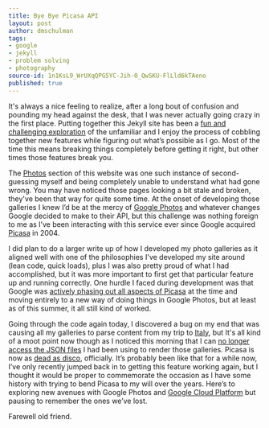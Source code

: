 ```yaml
---
title: Bye Bye Picasa API
layout: post
author: dmschulman
tags:
- google
- jekyll
- problem solving
- photography
source-id: 1n1KsL9_WrUXqQPG5YC-Jih-0_QwSKU-FlLld6kTAeno
published: true
---
```

It's always a nice feeling to realize, after a long bout of confusion and pounding my head against the desk, that I was never actually going crazy in the first place. Putting together this Jekyll site has been a [fun and challenging exploration](https://dmschulman.com/blog/2018/5-jekyll-lessons-i-ve-learned-so-far.html) of the unfamiliar and I enjoy the process of cobbling together new features while figuring out what’s possible as I go. Most of the time this means breaking things completely before getting it right, but other times those features break you.

The [Photos](https://dmschulman.com/photos/index.html) section of this website was one such instance of second-guessing myself and being completely unable to understand what had gone wrong. You may have noticed those pages looking a bit stale and broken, they've been that way for quite some time. At the onset of developing those galleries I knew I’d be at the mercy of [Google Photos](https://www.google.com/photos/about/) and whatever changes Google decided to make to their API, but this challenge was nothing foreign to me as I’ve been interacting with this service ever since Google acquired [Picasa](https://picasa.google.com/) in 2004.

I did plan to do a larger write up of how I developed my photo galleries as it aligned well with one of the philosophies I've developed my site around (lean code, quick loads), plus I was also pretty proud of what I had accomplished, but it was more important to first get that particular feature up and running correctly. One hurdle I faced during development was that Google was [actively phasing out all aspects of Picasa](https://support.google.com/picasa/answer/6383491?hl=en) at the time and moving entirely to a new way of doing things in Google Photos, but at least as of this summer, it all still kind of worked.

Going through the code again today, I discovered a bug on my end that was causing all my galleries to parse content from my trip to [Italy](https://dmschulman.com/photos/italy-2004.html), but It's all kind of a moot point now though as I noticed this morning that I can [no longer access the JSON files](http://photos.googleapis.com/data/feed/api/user/dmschulman?alt=json) I had been using to render those galleries. Picasa is now as [dead as disco](https://developers.google.com/picasa-web/docs/3.0/deprecation), officially. It’s probably been like that for a while now, I’ve only recently jumped back in to getting this feature working again, but I thought it would be proper to commemorate the occasion as I have some history with trying to bend Picasa to my will over the years. Here’s to exploring new avenues with Google Photos and [Google Cloud Platform](https://cloud.google.com/) but pausing to remember the ones we’ve lost.

Farewell old friend.

